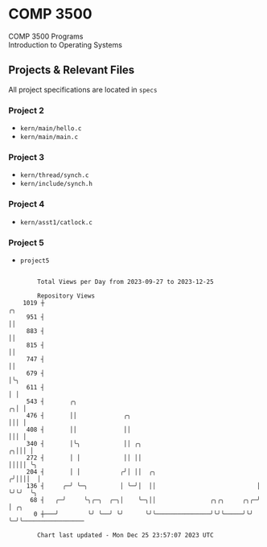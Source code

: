 # COMP 3500
COMP 3500 Programs  
Introduction to Operating Systems  
## Projects & Relevant Files
All project specifications are located in `specs`
### Project 2
- `kern/main/hello.c`
- `kern/main/main.c`
### Project 3
- `kern/thread/synch.c`
- `kern/include/synch.h`
### Project 4
- `kern/asst1/catlock.c`
### Project 5
- `project5`

```

        Total Views per Day from 2023-09-27 to 2023-12-25

        Repository Views
    1019 ┼                                                                ╭╮
     951 ┤                                                                ││
     883 ┤                                                                ││
     815 ┤                                                                ││
     747 ┤                                                                ││
     679 ┤                                                                │╰╮
     611 ┤                                                                │ │
     543 ┤       ╭╮                                                     ╭╮│ │
     476 ┤       ││             ╭╮                                      │││ │
     408 ┤       ││             ││                                      │││ │
     340 ┤       │╰╮            ││ ╭╮                                 ╭╮│││ │
     272 ┤       │ │            ││ ││                                 │││││ ╰╮
     204 ┤       │ │           ╭╯│ ││  ╭╮                            ╭╯││││  │
     136 ┤     ╭─╯ ╰─╮         │ ╰─╯│  ││                            │ ╰╯╰╯  ╰╮
      68 ┤   ╭─╯     ╰╮╭─╮  ╭─╮│    ╰─╮││               ╭╮╭╮     ╭╮╭─╯        │ ╭╮
       0 ┼───╯        ╰╯ ╰──╯ ╰╯      ╰╯╰───────────────╯╰╯╰─────╯╰╯          ╰─╯╰─────────────────

        Chart last updated - Mon Dec 25 23:57:07 2023 UTC
        
```
